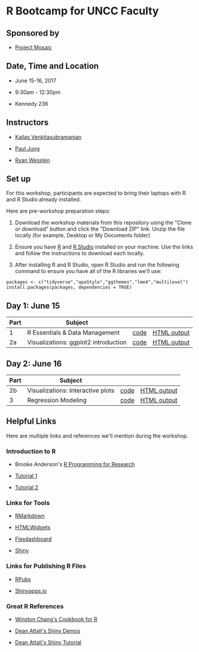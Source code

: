 # R Bootcamp for UNCC Faculty

## Sponsored by 
* [Project Mosaic](https://projectmosaic.uncc.edu/)

## Date, Time and Location

* June 15-16, 2017

* 9:30am - 12:30pm

* Kennedy 236
 
## Instructors

* [Kailas Venkitasubramanian](https://projectmosaic.uncc.edu/people/kailas-venkitasubramanian/)

* [Paul Jung](https://projectmosaic.uncc.edu/people/paul-jung/)

* [Ryan Wesslen](http://wesslen.github.io)

## Set up

For this workshop, participants are expected to bring their laptops with R and R Studio already installed. 

Here are pre-workshop preparation steps:

1.  Download the workshop materials from this repository using the "Clone or download" button and click the "Download ZIP" link. Unzip the file locally (for example, Desktop or My Documents folder)

2.  Ensure you have [R](http://archive.linux.duke.edu/cran/) and [R Studio](https://www.rstudio.com/products/rstudio/download/) installed on your machine. Use the links and follow the instructions to download each locally.

3.  After installing R and R Studio, open R Studio and run the following command to ensure you have all of the R libraries we'll use:

```{r}
packages <- c("tidyverse","apaStyle","ggthemes","lme4","multilevel")
install.packages(packages, dependencies = TRUE)
```

## Day 1: June 15

| Part | Subject                               |        |           |
| ---- | ------------------------------------- | ------ | --------- |
|    1 | R Essentials & Data Management        | [code](/data-management.Rmd) | [HTML output](https://htmlpreview.github.io/?https://github.com/wesslen/r-bootcamp-workshop-summer-2017/master/data-management.html)   |
|   2a | Visualizations: ggplot2 introduction  | [code](/ggplot2-introduction.Rmd) | [HTML output](https://rawgit.com/wesslen/r-bootcamp-workshop-summer-2017/master/ggplot2-introduction.html)   |

## Day 2: June 16

| Part | Subject                                |        |           |
| ---- | -------------------------------------  | ------ | --------- |
|   2b | Visualizations: Interactive plots      | [code](/interactive-plots.Rmd) | [HTML output](https://htmlpreview.github.io/?https://github.com/wesslen/r-bootcamp-workshop-summer-2017/master/interactive-plots.html)   |
|    3 | Regression Modeling                    | [code](/regression-modeling.Rmd) | [HTML output](https://rawgit.com/wesslen/r-bootcamp-workshop-summer-2017/master/regression-modeling.html)   |

## Helpful Links

Here are multiple links and references we'll mention during the workshop.

### Introduction to R

*   Brooke Anderson's [R Programming for Research](https://github.com/geanders/RProgrammingForResearch)

*   [Tutorial 1](https://github.com/geanders/RProgrammingForResearch/raw/master/slides/CourseNotes_Week1.pdf)

*   [Tutorial 2](https://github.com/geanders/RProgrammingForResearch/raw/master/slides/CourseNotes_Week2.pdf)

### Links for Tools

*   [RMarkdown](http://rmarkdown.rstudio.com/)

*   [HTMLWidgets](http://www.htmlwidgets.org/)

*   [Flexdashboard](http://rmarkdown.rstudio.com/flexdashboard/)

*   [Shiny](https://shiny.rstudio.com/)

### Links for Publishing R Files

*   [RPubs](https://rpubs.com/)

*   [Shinyapps.io](https://www.shinyapps.io/)

### Great R References

*   [Winston Chang's Cookbook for R](http://www.cookbook-r.com/)

*   [Dean Attali's Shiny Demos](http://deanattali.com/shiny/)

*   [Dean Attali's Shiny Tutorial](http://deanattali.com/blog/building-shiny-apps-tutorial/)
